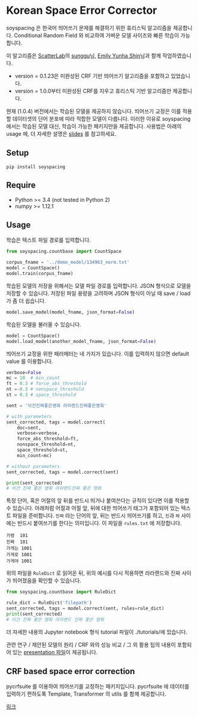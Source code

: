 # Korean Space Error Corrector

soyspacing 은 한국어 띄어쓰기 문제를 해결하기 위한 휴리스틱 알고리즘을 제공합니다. Conditional Random Field 와 비교하여 가벼운 모델 사이즈와 빠른 학습이 가능합니다. 

이 알고리즘은 [ScatterLab][scatter_url]의 [sunggu][sunggu_url]님, [Emily Yunha Shin][eyshin_url]님과 함께 작업하였습니다. 

- version = 0.1.23은 미완성된 CRF 기반 띄어쓰기 알고리즘을 포함하고 있었습니다. 
- version = 1.0.0부터 미완성된 CRF를 지우고 휴리스틱 기반 알고리즘만 제공합니다. 

현재 (1.0.4) 버전에서는 학습된 모델을 제공하지 않습니다. 띄어쓰기 교정은 이를 적용할 데이터셋의 단어 분포에 따라 적합한 모델이 다릅니다. 이러한 이유로 soyspacing 에서는 학습된 모델 대신, 학습이 가능한 패키지만을 제공합니다. 사용법은 아래의 usage 에, 더 자세한 설명은 [slides](https://raw.githubusercontent.com/lovit/soyspacing/master/tutorials/presentation.pdf) 를 참고하세요.

## Setup

```
pip install soyspacing
```

## Require

- Python >= 3.4 (not tested in Python 2)
- numpy >= 1.12.1

## Usage 

학습은 텍스트 파일 경로를 입력합니다. 

```python
from soyspacing.countbase import CountSpace

corpus_fname = '../demo_model/134963_norm.txt'
model = CountSpace()
model.train(corpus_fname)
```

학습된 모델의 저장을 위해서는 모델 파일 경로를 입력합니다. JSON 형식으로 모델을 저장할 수 있습니다. 저장된 파일 용량을 고려하며 JSON 형식이 아닐 때 save / load 가 좀 더 쉽습니다.

```python
model.save_model(model_fname, json_format=False)
```

학습된 모델을 불러올 수 있습니다. 

```python
model = CountSpace()
model.load_model(another_model_fname, json_format=False)
```

띄어쓰기 교정을 위한 패러메터는 네 가지가 있습니다. 이를 입력하지 않으면 default value 를 이용합니다. 

```python
verbose=False
mc = 10  # min_count
ft = 0.3 # force_abs_threshold
nt =-0.3 # nonspace_threshold
st = 0.3 # space_threshold

sent = '이건진짜좋은영화 라라랜드진짜좋은영화'

# with parameters
sent_corrected, tags = model.correct(
    doc=sent,
    verbose=verbose,
    force_abs_threshold=ft,
    nonspace_threshold=nt,
    space_threshold=st,
    min_count=mc)

# without parameters
sent_corrected, tags = model.correct(sent)

print(sent_corrected)
# 이건 진짜 좋은 영화 라라랜드진짜 좋은 영화
```

특정 단어, 혹은 어절의 앞 뒤를 반드시 띄거나 붙여쓴다는 규칙이 있다면 이를 적용할 수 있습니다. 아래처럼 어절과 어절 앞, 뒤에 대한 띄어쓰기 태그가 포함되어 있는 텍스트 파일을 준비합니다. `진짜` 라는 단어의 앞, 뒤는 반드시 띄어쓰기를 하고, `진`과 `짜` 사이에는 반드시 붙여쓰기를 한다는 의미입니다. 이 파일을 `rules.txt` 에 저장합니다.

```
가령	101
진짜	101
가게는	1001
가게로	1001
가게야	1001
```

위의 파일을 `RuleDict` 로 읽어온 뒤, 위의 예시를 다시 적용하면 라라랜드와 진짜 사이가 띄어졌음을 확인할 수 있습니다.

```python
from soyspacing.countbase import RuleDict

rule_dict = RuleDict('filepath')
sent_corrected, tags = model.correct(sent, rules=rule_dict)
print(sent_corrected)
# 이건 진짜 좋은 영화 라라랜드 진짜 좋은 영화
```

더 자세한 내용의 Jupyter notebook 형식 tutorial 파일이 ./tutorials/에 있습니다.

관련 연구 / 제안된 모델의 원리 / CRF 와의 성능 비교 / 그 외 활용 팁의 내용이 포함되어 있는 [presentation 파일][presentation]이 제공됩니다.  

## CRF based space error correction

pycrfsuite 를 이용하여 띄어쓰기를 교정하는 패키지입니다. pycrfsuite 에 데이터를 입력하기 편하도록 Template, Transformer 의 utils 를 함께 제공합니다. 

[링크][pycrfsuite_space]


[scatter_url]: http://www.scatterlab.co.kr/
[sunggu_url]: https://github.com/new21cccc
[eyshin_url]: https://github.com/eyshin05
[presentation]: /tutorials/presentation.pdf
[pycrfsuite_space]: https://github.com/lovit/pycrfsuite_spacing
